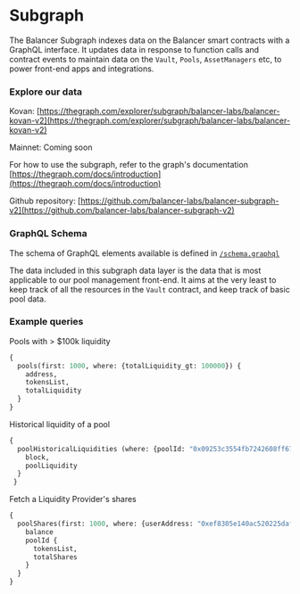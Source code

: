 # Subgraph

The Balancer Subgraph indexes data on the Balancer smart contracts with a GraphQL interface.  It updates data in response to function calls and contract events to maintain data on the `Vault`, `Pools`,  `AssetManagers` etc, to power front-end apps and integrations.

### Explore our data

Kovan: [https://thegraph.com/explorer/subgraph/balancer-labs/balancer-kovan-v2](https://thegraph.com/explorer/subgraph/balancer-labs/balancer-kovan-v2)

Mainnet: Coming soon

For how to use the subgraph, refer to the graph's documentation [https://thegraph.com/docs/introduction](https://thegraph.com/docs/introduction)

Github repository: [https://github.com/balancer-labs/balancer-subgraph-v2](https://github.com/balancer-labs/balancer-subgraph-v2)

### GraphQL Schema

The schema of GraphQL elements available is defined in [`/schema.graphql` ](https://github.com/balancer-labs/balancer-subgraph-v2/blob/master/schema.graphql)

The data included in this subgraph data layer is the data that is most applicable to our pool management front-end.  It aims at the very least to keep track of all the resources in the  `Vault` contract, and keep track of basic pool data.

### Example queries

Pools with &gt; $100k liquidity

```graphql
{
  pools(first: 1000, where: {totalLiquidity_gt: 100000}) {
    address,
    tokensList,
    totalLiquidity
  }
}
```

Historical liquidity of a pool

```graphql
{
  poolHistoricalLiquidities (where: {poolId: "0x09253c3554fb7242608ff67ce048918ccf7f9a96000200000000000000000009"}) {
    block,
    poolLiquidity
  }
 }
```

Fetch a Liquidity Provider's shares

```graphql
{
  poolShares(first: 1000, where: {userAddress: "0xef8305e140ac520225daf050e2f71d5fbcc543e7", balance_gt: 0}) {
    balance
    poolId {
      tokensList,
      totalShares
    }
  }
}
```







